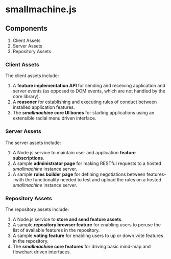 # smallmachine.js #

## Components ##
1. Client Assets
2. Server Assets
3. Repository Assets

### Client Assets ###
The client assets include:

1. A **feature implementation API** for sending and receiving application and server events (as opposed to DOM events, which are not handled by the core library).
2. A **reasoner** for establishing and executing rules of conduct between installed application features.
3. The ***smallmachine* core UI bones** for starting applications using an extensible radial menu driven interface.

### Server Assets ####
The server assets include:

1. A Node.js service to maintain user and application **feature subscriptions**.
2. A sample **administrator page** for making RESTful requests to a hosted *smallmachine* instance server.
3. A sample **rules builder page** for defining negotiations between features--with the functionality needed to test and upload the rules on a hosted  *smallmachine* instance server.

### Repository Assets ###
The repository assets include:

1. A Node.js service to **store and send feature assets**.
2. A sample **repository browser feature** for enabling users to peruse the list of available features in the repository.
3. A sample **voting feature** for enabling users to up or down vote features in the repository.
4. The ***smallmachine* core features** for driving basic mind-map and flowchart driven interfaces.
